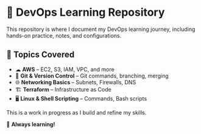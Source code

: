 # 🚀 DevOps Learning Repository  

This repository is where I document my DevOps learning journey, including hands-on practice, notes, and configurations.  

## 📌 Topics Covered  

- ☁ **AWS** – EC2, S3, IAM, VPC, and more  
- 🔧 **Git & Version Control** – Git commands, branching, merging  
- 🌐 **Networking Basics** – Subnets, Firewalls, DNS  
- 🏗 **Terraform** – Infrastructure as Code  
- 🖥 **Linux & Shell Scripting** – Commands, Bash scripts  

This is a work in progress as I build and refine my skills.  

🚀 **Always learning!** 